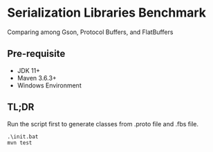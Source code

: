 # Serialization Libraries Benchmark

Comparing among Gson, Protocol Buffers, and FlatBuffers

## Pre-requisite

- JDK 11+
- Maven 3.6.3+
- Windows Environment

## TL;DR

Run the script first to generate classes from .proto file and .fbs file.

```batch
.\init.bat
mvn test
```
